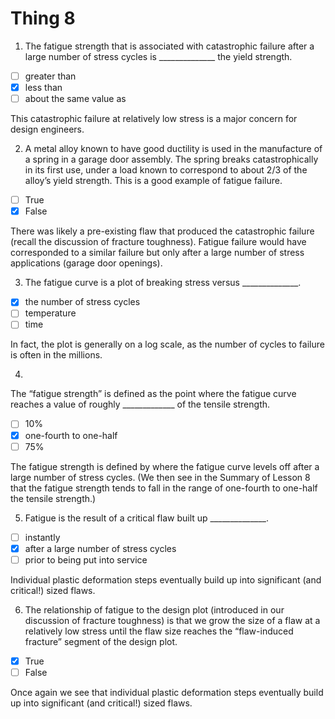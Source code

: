 # Thing 8

1. The fatigue strength that is associated with catastrophic failure after
a large number of stress cycles is ______________ the yield strength.

- [ ] greater than
- [x] less than
- [ ] about the same value as

This catastrophic failure at relatively low stress is
a major concern for design engineers.

2. A metal alloy known to have good
ductility is used in the manufacture of a spring in a garage door assembly. The
spring breaks catastrophically in its first use, under a load known to
correspond to about 2/3 of the alloy’s yield strength. This is a good example
of fatigue failure.

- [ ] True
- [x] False

There was likely a
pre-existing flaw that produced the catastrophic failure (recall the discussion
of fracture toughness). Fatigue failure would have corresponded to a similar
failure but only after a large number of stress applications (garage door
openings).

3. The fatigue curve is a plot of breaking stress versus ______________.

- [x] the number of stress cycles
- [ ] temperature
- [ ] time

In fact, the plot is generally on a log scale, as the
number of cycles to failure is often in the millions.

4. 

















The “fatigue strength” is defined as the point where
the fatigue curve reaches a value of roughly _____________ of the tensile
strength.





- [ ] 10%
- [x] one-fourth to one-half
- [ ] 75%

The fatigue strength
is defined by where the fatigue curve levels off after a large number of stress
cycles. (We then see in the Summary of Lesson 8 that the fatigue strength tends
to fall in the range of one-fourth to one-half the tensile strength.)

5. Fatigue is the result of a critical flaw built up ______________.

- [ ] instantly
- [x] after a large number of stress cycles
- [ ] prior to being put into service

Individual plastic
deformation steps eventually build up into significant (and critical!) sized
flaws.

6. The relationship of fatigue to the
design plot (introduced in our discussion of fracture toughness) is that we
grow the size of a flaw at a relatively low stress until the flaw size reaches
the “flaw-induced fracture” segment of the design plot.

- [x] True
- [ ] False

Once again we see
that individual plastic deformation steps eventually build up into significant
(and critical!) sized flaws.
